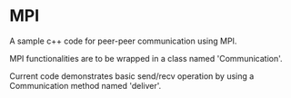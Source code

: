 # MPI
A sample c++ code for peer-peer communication using MPI.

MPI functionalities are to be wrapped in a class named 'Communication'.

Current code demonstrates basic send/recv operation by using a Communication method named 'deliver'.

